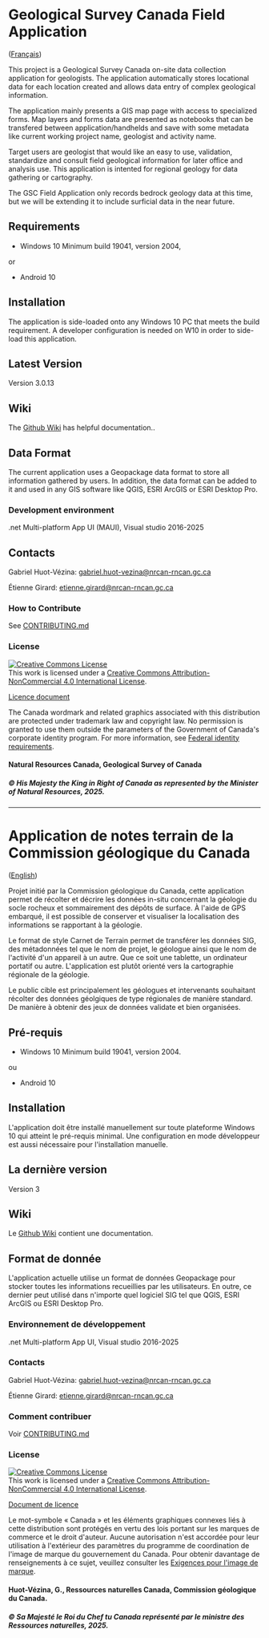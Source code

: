 # Geological Survey Canada Field Application

([Français](#Application-de-notes-terrain-de-la-Commission-géologique-du-Canada))

This project is a Geological Survey Canada on-site data collection application for geologists. The application automatically stores locational data for each location created and allows data entry of complex geological information. 

The application mainly presents a GIS map page with access to specialized forms. Map layers and forms data are presented as notebooks that can be transfered between application/handhelds and save with some metadata like current working project name, geologist and activity name.

Target users are geologist that would like an easy to use, validation, standardize and consult field geological information for later office and analysis use. This application is intented for regional geology for data gathering or cartography.

The GSC Field Application only records bedrock geology data at this time, but we will be extending it to include surficial data in the near future.

## Requirements

* Windows 10 Minimum build 19041, version 2004,

or

* Android 10

## Installation

The application is side-loaded onto any Windows 10 PC that meets the build requirement. A developer configuration is needed on W10 in order to side-load this application.

## Latest Version

Version 3.0.13

## Wiki

The [Github Wiki](https://github.com/NRCan/GSC-Field-Application/wiki) has helpful documentation..

## Data Format

The current application uses a Geopackage data format to store all information gathered by users. In addition, the data format can be added to it and used in any GIS software like QGIS, ESRI ArcGIS or ESRI Desktop Pro.

### Development environment

.net Multi-platform App UI (MAUI), Visual studio 2016-2025

## Contacts

Gabriel Huot-Vézina: gabriel.huot-vezina@nrcan-rncan.gc.ca

Étienne Girard: etienne.girard@nrcan-rncan.gc.ca

### How to Contribute

See [CONTRIBUTING.md](CONTRIBUTING.md)

### License
<a rel="license" href="http://creativecommons.org/licenses/by-nc/4.0/"><img alt="Creative Commons License" style="border-width:0" src="https://i.creativecommons.org/l/by-nc/4.0/88x31.png" /></a><br />This work is licensed under a <a rel="license" href="http://creativecommons.org/licenses/by-nc/4.0/">Creative Commons Attribution-NonCommercial 4.0 International License</a>.

[Licence document](LICENCE.txt)

The Canada wordmark and related graphics associated with this distribution are protected under trademark law and copyright law. No permission is granted to use them outside the parameters of the Government of Canada's corporate identity program. For more information, see [Federal identity requirements](https://www.canada.ca/en/treasury-board-secretariat/topics/government-communications/federal-identity-requirements.html).

#### Natural Resources Canada, Geological Survey of Canada
##### © His Majesty the King in Right of Canada as represented by the Minister of Natural Resources, 2025.

______________________

# Application de notes terrain de la Commission géologique du Canada

([English](#Geological-Survey-Canada-Field-Application))

Projet initié par la Commission géologique du Canada, cette application permet de récolter et décrire les données in-situ concernant la géologie du socle rocheux et sommairement des dépôts de surface. À l'aide de GPS embarqué, il est possible de conserver et visualiser la localisation des informations se rapportant à la géologie. 

Le format de style Carnet de Terrain permet de transférer les données SIG, des métadonnées tel que le nom de projet, le géologue ainsi que le nom de l'activité d'un appareil à un autre. Que ce soit une tablette, un ordinateur portatif ou autre. L'application est plutôt orienté vers la cartographie régionale de la géologie.

Le public cible est principalement les géologues et intervenants souhaitant récolter des données géolgiques de type régionales de manière standard. De manière à obtenir des jeux de données validate et bien organisées.


## Pré-requis

* Windows 10 Minimum build 19041, version 2004.

ou

* Android 10


## Installation

L'application doit être installé manuellement sur toute plateforme Windows 10 qui atteint le pré-requis minimal. Une configuration en mode développeur est aussi nécessaire pour l'installation manuelle.

## La dernière version

Version 3 

## Wiki

Le [Github Wiki](https://github.com/NRCan/GSC-Field-Application/wiki) contient une documentation.

## Format de donnée

L'application actuelle utilise un format de données Geopackage pour stocker toutes les informations recueillies par les utilisateurs. En outre, ce dernier peut utilisé dans n'importe quel logiciel SIG tel que QGIS, ESRI ArcGIS ou ESRI Desktop Pro.

### Environnement de développement

.net Multi-platform App UI, Visual studio 2016-2025

### Contacts

Gabriel Huot-Vézina: gabriel.huot-vezina@nrcan-rncan.gc.ca

Étienne Girard: etienne.girard@nrcan-rncan.gc.ca

### Comment contribuer

Voir [CONTRIBUTING.md](CONTRIBUTING.md)

### License
<a rel="license" href="http://creativecommons.org/licenses/by-nc/4.0/"><img alt="Creative Commons License" style="border-width:0" src="https://i.creativecommons.org/l/by-nc/4.0/88x31.png" /></a><br />This work is licensed under a <a rel="license" href="http://creativecommons.org/licenses/by-nc/4.0/">Creative Commons Attribution-NonCommercial 4.0 International License</a>.

[Document de licence](LICENCE_French.txt)

Le mot-symbole « Canada » et les éléments graphiques connexes liés à cette distribution sont protégés en vertu des lois portant sur les marques de commerce et le droit d'auteur. Aucune autorisation n'est accordée pour leur utilisation à l'extérieur des paramètres du programme de coordination de l'image de marque du gouvernement du Canada. Pour obtenir davantage de renseignements à ce sujet, veuillez consulter les [Exigences pour l'image de marque](https://www.canada.ca/fr/secretariat-conseil-tresor/sujets/communications-gouvernementales/exigences-image-marque.html).

#### Huot-Vézina, G., Ressources naturelles Canada, Commission géologique du Canada.
##### © Sa Majesté le Roi du Chef tu Canada représenté par le ministre des Ressources naturelles, 2025.

